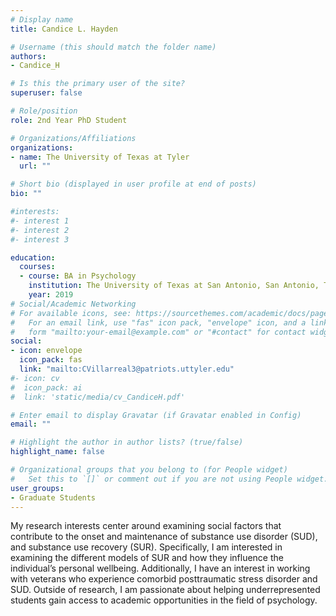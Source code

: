 ```yaml
---
# Display name
title: Candice L. Hayden

# Username (this should match the folder name)
authors:
- Candice_H

# Is this the primary user of the site?
superuser: false

# Role/position
role: 2nd Year PhD Student

# Organizations/Affiliations
organizations:
- name: The University of Texas at Tyler
  url: ""

# Short bio (displayed in user profile at end of posts)
bio: ""

#interests:
#- interest 1
#- interest 2
#- interest 3

education:
  courses:
  - course: BA in Psychology
    institution: The University of Texas at San Antonio, San Antonio, TX
    year: 2019
# Social/Academic Networking
# For available icons, see: https://sourcethemes.com/academic/docs/page-builder/#icons
#   For an email link, use "fas" icon pack, "envelope" icon, and a link in the
#   form "mailto:your-email@example.com" or "#contact" for contact widget.
social:
- icon: envelope
  icon_pack: fas
  link: "mailto:CVillarreal3@patriots.uttyler.edu"
#- icon: cv
#  icon_pack: ai
#  link: 'static/media/cv_CandiceH.pdf'

# Enter email to display Gravatar (if Gravatar enabled in Config)
email: ""

# Highlight the author in author lists? (true/false)
highlight_name: false

# Organizational groups that you belong to (for People widget)
#   Set this to `[]` or comment out if you are not using People widget.
user_groups:
- Graduate Students
---
```

My research interests center around examining social factors that contribute to the onset and maintenance of substance use disorder (SUD), and substance use recovery (SUR). Specifically, I am interested in examining the different models of SUR and how they influence the individual’s personal wellbeing. Additionally, I have an interest in working with veterans who experience comorbid posttraumatic stress disorder and SUD. Outside of research, I am passionate about helping underrepresented students gain access to academic opportunities in the field of psychology.
